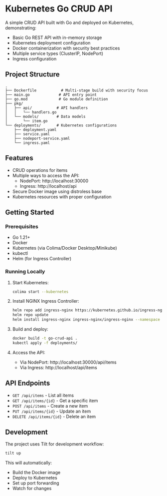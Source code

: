 # Kubernetes Go CRUD API

A simple CRUD API built with Go and deployed on Kubernetes, demonstrating:
- Basic Go REST API with in-memory storage
- Kubernetes deployment configuration
- Docker containerization with security best practices
- Multiple service types (ClusterIP, NodePort)
- Ingress configuration

## Project Structure
```
.
├── Dockerfile           # Multi-stage build with security focus
├── main.go             # API entry point
├── go.mod              # Go module definition
├── pkg/
│   ├── api/           # API handlers
│   │   └── handlers.go
│   └── models/        # Data models
│       └── item.go
└── deployments/       # Kubernetes configurations
    ├── deployment.yaml
    ├── service.yaml
    ├── nodeport-service.yaml
    └── ingress.yaml
```

## Features
- CRUD operations for items
- Multiple ways to access the API:
  - NodePort: http://localhost:30000
  - Ingress: http://localhost/api
- Secure Docker image using distroless base
- Kubernetes resources with proper configuration

## Getting Started

### Prerequisites
- Go 1.21+
- Docker
- Kubernetes (via Colima/Docker Desktop/Minikube)
- kubectl
- Helm (for Ingress Controller)

### Running Locally
1. Start Kubernetes:
   ```bash
   colima start --kubernetes
   ```

2. Install NGINX Ingress Controller:
   ```bash
   helm repo add ingress-nginx https://kubernetes.github.io/ingress-nginx
   helm repo update
   helm install ingress-nginx ingress-nginx/ingress-nginx --namespace ingress-nginx --create-namespace
   ```

3. Build and deploy:
   ```bash
   docker build -t go-crud-api .
   kubectl apply -f deployments/
   ```

4. Access the API:
   - Via NodePort: http://localhost:30000/api/items
   - Via Ingress: http://localhost/api/items

## API Endpoints

- `GET /api/items` - List all items
- `GET /api/items/{id}` - Get a specific item
- `POST /api/items` - Create a new item
- `PUT /api/items/{id}` - Update an item
- `DELETE /api/items/{id}` - Delete an item

## Development

The project uses Tilt for development workflow:

```bash
tilt up
```

This will automatically:
- Build the Docker image
- Deploy to Kubernetes
- Set up port forwarding
- Watch for changes
